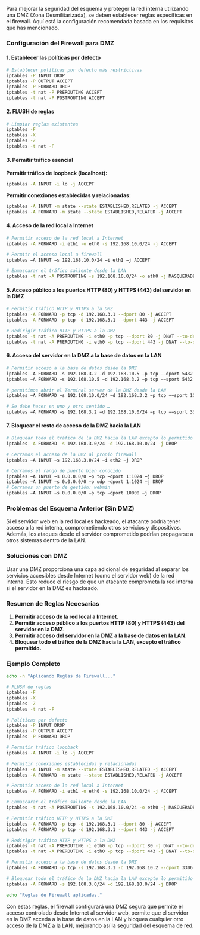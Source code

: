 Para mejorar la seguridad del esquema y proteger la red interna utilizando una DMZ (Zona Desmilitarizada), se deben establecer reglas específicas en el firewall. Aquí está la configuración recomendada basada en los requisitos que has mencionado.

### Configuración del Firewall para DMZ

#### 1. Establecer las políticas por defecto

```bash
# Establecer políticas por defecto más restrictivas
iptables -P INPUT DROP
iptables -P OUTPUT ACCEPT
iptables -P FORWARD DROP
iptables -t nat -P PREROUTING ACCEPT
iptables -t nat -P POSTROUTING ACCEPT
```

#### 2. FLUSH de reglas
```bash
# Limpiar reglas existentes
iptables -F
iptables -X
iptables -Z
iptables -t nat -F
```

#### 3. Permitir tráfico esencial

**Permitir tráfico de loopback (localhost):**
```bash
iptables -A INPUT -i lo -j ACCEPT
```

**Permitir conexiones establecidas y relacionadas:**
```bash
iptables -A INPUT -m state --state ESTABLISHED,RELATED -j ACCEPT
iptables -A FORWARD -m state --state ESTABLISHED,RELATED -j ACCEPT
```

#### 4. Acceso de la red local a Internet
```bash
# Permitir acceso de la red local a Internet
iptables -A FORWARD -i eth1 -o eth0 -s 192.168.10.0/24 -j ACCEPT

# Permitr el acceso local a firewall
iptables −A INPUT −s 192.168.10.0/24 −i eth1 −j ACCEPT

# Enmascarar el tráfico saliente desde la LAN
iptables -t nat -A POSTROUTING -s 192.168.10.0/24 -o eth0 -j MASQUERADE

```

#### 5. Acceso público a los puertos HTTP (80) y HTTPS (443) del servidor en la DMZ
```bash
# Permitir tráfico HTTP y HTTPS a la DMZ
iptables -A FORWARD -p tcp -d 192.168.3.1 --dport 80 -j ACCEPT
iptables -A FORWARD -p tcp -d 192.168.3.1 --dport 443 -j ACCEPT

# Redirigir tráfico HTTP y HTTPS a la DMZ
iptables -t nat -A PREROUTING -i eth0 -p tcp --dport 80 -j DNAT --to-destination 192.168.3.1:80
iptables -t nat -A PREROUTING -i eth0 -p tcp --dport 443 -j DNAT --to-destination 192.168.3.1:443
```

#### 6. Acceso del servidor en la DMZ a la base de datos en la LAN
```bash
# Permitir acceso a la base de datos desde la DMZ
iptables −A FORWARD −s 192.168.3.2 −d 192.168.10.5 −p tcp −−dport 5432 −j ACCEPT
iptables −A FORWARD −s 192.168.10.5 −d 192.168.3.2 −p tcp −−sport 5432 −j ACCEPT

# permitimos abrir el Terminal server de la DMZ desde la LAN
iptables −A FORWARD −s 192.168.10.0/24 −d 192.168.3.2 −p tcp −−sport 1024:65535 −−dport 3389 −j ACCEPT

# Se debe hacer en uno y otro sentido …
iptables −A FORWARD −s 192.168.3.2 −d 192.168.10.0/24 −p tcp −−sport 3389 −−dport 1024:65535 −j ACCEPT
```

#### 7. Bloquear el resto de acceso de la DMZ hacia la LAN
```bash
# Bloquear todo el tráfico de la DMZ hacia la LAN excepto lo permitido
iptables -A FORWARD -s 192.168.3.0/24 -d 192.168.10.0/24 -j DROP

# Cerramos el acceso de la DMZ al propio firewall
iptables −A INPUT −s 192.168.3.0/24 −i eth2 −j DROP

# Cerramos el rango de puerto bien conocido
iptables −A INPUT −s 0.0.0.0/0 −p tcp −dport 1:1024 −j DROP
iptables −A INPUT −s 0.0.0.0/0 −p udp −dport 1:1024 −j DROP
# Cerramos un puerto de gestión: webmin
iptables −A INPUT −s 0.0.0.0/0 −p tcp −dport 10000 −j DROP
```

### Problemas del Esquema Anterior (Sin DMZ)

Si el servidor web en la red local es hackeado, el atacante podría tener acceso a la red interna, comprometiendo otros servicios y dispositivos. Además, los ataques desde el servidor comprometido podrían propagarse a otros sistemas dentro de la LAN.

### Soluciones con DMZ

Usar una DMZ proporciona una capa adicional de seguridad al separar los servicios accesibles desde Internet (como el servidor web) de la red interna. Esto reduce el riesgo de que un atacante comprometa la red interna si el servidor en la DMZ es hackeado.

### Resumen de Reglas Necesarias

1. **Permitir acceso de la red local a Internet.**
2. **Permitir acceso público a los puertos HTTP (80) y HTTPS (443) del servidor en la DMZ.**
3. **Permitir acceso del servidor en la DMZ a la base de datos en la LAN.**
4. **Bloquear todo el tráfico de la DMZ hacia la LAN, excepto el tráfico permitido.**

### Ejemplo Completo

```bash
echo -n "Aplicando Reglas de Firewall..."

# FLUSH de reglas
iptables -F
iptables -X
iptables -Z
iptables -t nat -F

# Políticas por defecto
iptables -P INPUT DROP
iptables -P OUTPUT ACCEPT
iptables -P FORWARD DROP

# Permitir tráfico loopback
iptables -A INPUT -i lo -j ACCEPT

# Permitir conexiones establecidas y relacionadas
iptables -A INPUT -m state --state ESTABLISHED,RELATED -j ACCEPT
iptables -A FORWARD -m state --state ESTABLISHED,RELATED -j ACCEPT

# Permitir acceso de la red local a Internet
iptables -A FORWARD -i eth1 -o eth0 -s 192.168.10.0/24 -j ACCEPT

# Enmascarar el tráfico saliente desde la LAN
iptables -t nat -A POSTROUTING -s 192.168.10.0/24 -o eth0 -j MASQUERADE

# Permitir tráfico HTTP y HTTPS a la DMZ
iptables -A FORWARD -p tcp -d 192.168.3.1 --dport 80 -j ACCEPT
iptables -A FORWARD -p tcp -d 192.168.3.1 --dport 443 -j ACCEPT

# Redirigir tráfico HTTP y HTTPS a la DMZ
iptables -t nat -A PREROUTING -i eth0 -p tcp --dport 80 -j DNAT --to-destination 192.168.3.1:80
iptables -t nat -A PREROUTING -i eth0 -p tcp --dport 443 -j DNAT --to-destination 192.168.3.1:443

# Permitir acceso a la base de datos desde la DMZ
iptables -A FORWARD -p tcp -s 192.168.3.1 -d 192.168.10.2 --dport 3306 -j ACCEPT

# Bloquear todo el tráfico de la DMZ hacia la LAN excepto lo permitido
iptables -A FORWARD -s 192.168.3.0/24 -d 192.168.10.0/24 -j DROP

echo "Reglas de Firewall aplicadas."
```

Con estas reglas, el firewall configurará una DMZ segura que permite el acceso controlado desde Internet al servidor web, permite que el servidor en la DMZ acceda a la base de datos en la LAN y bloquea cualquier otro acceso de la DMZ a la LAN, mejorando así la seguridad del esquema de red.